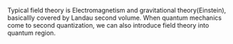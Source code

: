 Typical field theory is Electromagnetism and gravitational theory(Einstein), basicallly covered by Landau second volume. When quantum mechanics come to second quantization, we can also introduce field theory into quantum region.
